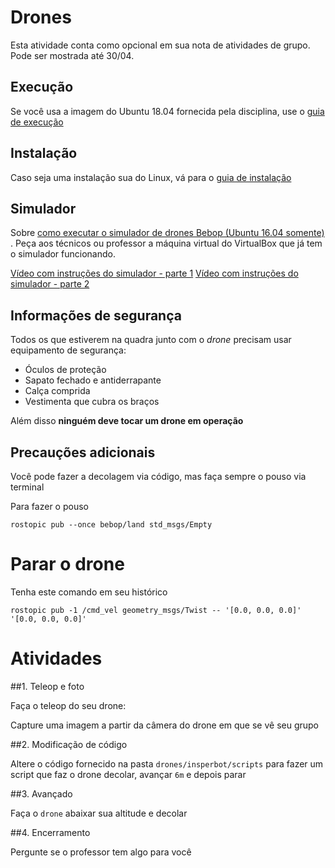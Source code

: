 # Drones

Esta atividade conta como opcional em sua nota de atividades de grupo. Pode ser mostrada até 30/04. 

## Execução

Se você usa a imagem do Ubuntu 18.04 fornecida pela disciplina, use o [guia de execução](execucao.md)

## Instalação

Caso seja uma instalação sua do Linux, vá para o [guia de instalação](instalacao.md)

## Simulador

Sobre [como executar o simulador de drones Bebop (Ubuntu 16.04 somente)](https://github.com/Insper/bebop_sphinx/blob/master/docs/instrucoes_sphinx.md) . Peça aos técnicos ou professor a máquina virtual do VirtualBox que já tem o simulador funcionando.

[Vídeo com instruções do simulador - parte 1](https://www.youtube.com/watch?v=VlviiwyvSu4)
[Vídeo com instruções do simulador - parte 2](https://www.youtube.com/watch?v=gfeORCX7F0w)

## Informações de segurança

Todos os que estiverem na quadra junto com o *drone* precisam usar equipamento de segurança:
* Óculos de proteção
* Sapato fechado e antiderrapante
* Calça comprida
* Vestimenta que cubra os braços

Além disso **ninguém deve tocar um drone em operação**

## Precauções adicionais

Você pode fazer a decolagem via código, mas faça sempre o pouso via terminal

Para fazer o pouso

    rostopic pub --once bebop/land std_msgs/Empty

# Parar o drone 

Tenha este comando em seu histórico

    rostopic pub -1 /cmd_vel geometry_msgs/Twist -- '[0.0, 0.0, 0.0]' '[0.0, 0.0, 0.0]'


# Atividades

##1. Teleop e foto

Faça o teleop do seu drone:

Capture uma imagem a partir da câmera do drone em que se vê seu grupo

##2. Modificação de código

Altere o código fornecido na pasta `drones/insperbot/scripts` para fazer um script que faz o drone decolar, avançar `6m` e depois parar

##3. Avançado

Faça o `drone` abaixar sua altitude e decolar

##4. Encerramento

Pergunte se o professor tem algo para você



